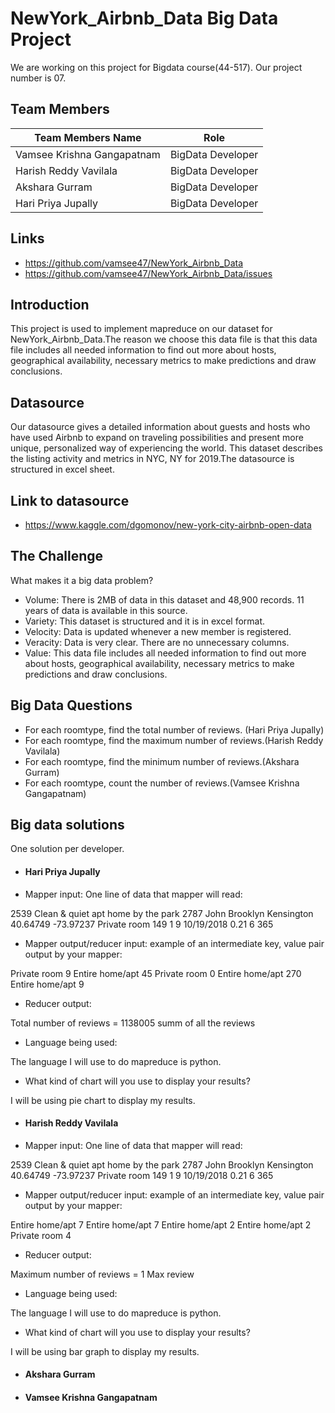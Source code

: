# NewYork_Airbnb_Data Big Data Project

We are working on this project for Bigdata course(44-517). Our project number is 07. 

## Team Members

|Team Members Name  | Role |
| -------------     | ------------- |
| Vamsee Krishna Gangapatnam     | BigData Developer |
| Harish Reddy Vavilala     | BigData Developer  |
| Akshara Gurram    | BigData Developer  |
| Hari Priya Jupally   | BigData Developer  |

## Links

- https://github.com/vamsee47/NewYork_Airbnb_Data
- https://github.com/vamsee47/NewYork_Airbnb_Data/issues

## Introduction

This project is used to implement mapreduce on our dataset for NewYork_Airbnb_Data.The reason we choose this data file is that this data file includes all needed information to find out more about hosts, geographical availability, necessary metrics to make predictions and draw conclusions.

## Datasource

Our datasource gives a detailed information about guests and hosts who have used Airbnb to expand on traveling possibilities and present more unique, personalized way of experiencing the world. This dataset describes the listing activity and metrics in NYC, NY for 2019.The datasource is structured in excel sheet. 

## Link to datasource

- https://www.kaggle.com/dgomonov/new-york-city-airbnb-open-data


## The Challenge

What makes it a big data problem? 

- Volume: There is 2MB of data in this dataset and 48,900 records. 11 years of data is available in this source.
- Variety: This dataset is structured and it is in excel format.
- Velocity: Data is updated whenever a new member is registered.  
- Veracity: Data is very clear. There are no unnecessary columns.
- Value: This data file includes all needed information to find out more about hosts, geographical availability, necessary metrics to make predictions and draw conclusions.

## Big Data Questions

- For each roomtype, find the total number of reviews. (Hari Priya Jupally)
- For each roomtype, find the maximum number of reviews.(Harish Reddy Vavilala)
- For each roomtype, find the minimum number of reviews.(Akshara Gurram)
- For each roomtype, count the number of reviews.(Vamsee Krishna Gangapatnam)

## Big data solutions

One solution per developer.

- #### Hari Priya Jupally

* Mapper input: One line of data that mapper will read:

2539	Clean & quiet apt home by the park	2787	John	Brooklyn	Kensington	40.64749	-73.97237	Private room	149	1	9	10/19/2018	0.21	6	365

* Mapper output/reducer input: example of an intermediate key, value pair output by your mapper:

Private room	9
Entire home/apt	45
Private room	0
Entire home/apt	270
Entire home/apt	9

* Reducer output:

Total number of reviews = 1138005 summ of all the reviews

* Language being used:

The language I will use to do mapreduce is python.

* What kind of chart will you use to display your results? 

I will be using pie chart to display my results.  
   
- #### Harish Reddy Vavilala

* Mapper input: One line of data that mapper will read:

2539	Clean & quiet apt home by the park	2787	John	Brooklyn	Kensington	40.64749	-73.97237	Private room	149	1	9	10/19/2018	0.21	6	365

* Mapper output/reducer input: example of an intermediate key, value pair output by your mapper:

Entire home/apt	7
Entire home/apt	7
Entire home/apt	2
Entire home/apt	2
Private room	4


* Reducer output:

Maximum number of reviews = 1 Max review

* Language being used:

The language I will use to do mapreduce is python.

* What kind of chart will you use to display your results? 

I will be using bar graph to display my results.  

- #### Akshara Gurram
  
- #### Vamsee Krishna Gangapatnam


